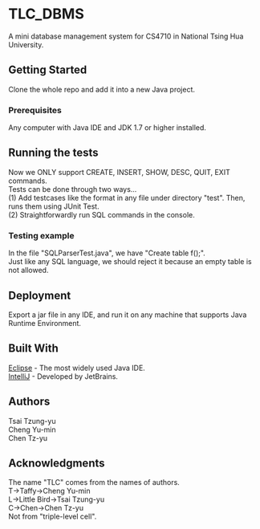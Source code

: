 # TLC_DBMS <br />
A mini database management system for CS4710 in National Tsing Hua University. <br />

## Getting Started <br />
Clone the whole repo and add it into a new Java project. <br />

### Prerequisites <br />
Any computer with Java IDE and JDK 1.7 or higher installed. <br />

## Running the tests <br />
Now we ONLY support CREATE, INSERT, SHOW, DESC, QUIT, EXIT commands. <br />
Tests can be done through two ways... <br />
(1) Add testcases like the format in any file under directory "test". Then, runs them using JUnit Test. <br />
(2) Straightforwardly run SQL commands in the console. <br />

### Testing example <br />
In the file "SQLParserTest.java", we have "Create table f();". <br />
Just like any SQL language, we should reject it because an empty table is not allowed. <br />

## Deployment <br />
Export a jar file in any IDE, and run it on any machine that supports Java Runtime Environment. <br />

## Built With <br />
[Eclipse](https://www.eclipse.org/downloads/) - The most widely used Java IDE. <br />
[IntelliJ](https://www.jetbrains.com/idea/download/#section=windows) - Developed by JetBrains. <br />

## Authors <br />
Tsai Tzung-yu <br />
Cheng Yu-min <br />
Chen Tz-yu <br />

## Acknowledgments <br />
The name "TLC" comes from the names of authors. <br />
T->Taffy->Cheng Yu-min <br />
L->Little Bird->Tsai Tzung-yu <br />
C->Chen->Chen Tz-yu <br />
Not from "triple-level cell". <br />
